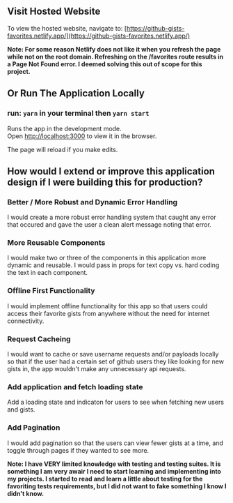 ## Visit Hosted Website
To view the hosted website, navigate to: [https://github-gists-favorites.netlify.app/](https://github-gists-favorites.netlify.app/)

**Note: For some reason Netlify does not like it when you refresh the page while not on the root domain. Refreshing on the /favorites route results in a Page Not Found error. I deemed solving this out of scope for this project.**

## Or Run The Application Locally


### run: `yarn` in your terminal then `yarn start`

Runs the app in the development mode.\
Open [http://localhost:3000](http://localhost:3000) to view it in the browser.

The page will reload if you make edits.

##  How would I extend or improve this application design if I were building this for production?

### Better / More Robust and Dynamic Error Handling

I would create a more robust error handling system that caught any error that occured and gave the user a clean alert message noting that error.

### More Reusable Components

I would make two or three of the components in this application more dynamic and reusable. I would pass in props for text copy vs. hard coding the text in each component. 

### Offline First Functionality

I would implement offline functionality for this app so that users could access their favorite gists from anywhere without the need for internet connectivity.

### Request Cacheing

I would want to cache or save username requests and/or payloads locally so that if the user had a certain set of github users they like looking for new gists in, the app wouldn't make any unnecessary api requests.

### Add application and fetch loading state

Add a loading state and indicaton for users to see when fetching new users and gists.

### Add Pagination

I would add pagination so that the users can view fewer gists at a time, and toggle through pages if they wanted to see more.


**Note: I have VERY limited knowledge with testing and testing suites. It is something I am very awair I need to start learning and implementing into my projects. I started to read and learn a little about testing for the favoriting tests requirements, but I did not want to fake something I know I didn't know.**
